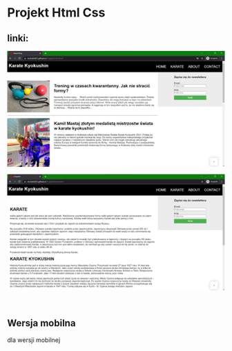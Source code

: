 # Projekt Html Css

## linki:

[strona główna]: https://michalcbl25.github.io/Projekt/Index.html
[css]: https://michalcbl25.github.io/Projekt/style/styleNav.css
[js]: https://michalcbl25.github.io/Projekt/script/menu.js

![Test](https://github.com/MichalCbl25/Projekt/blob/master/screenshot/Web_1.png)

![Test](https://github.com/MichalCbl25/Projekt/blob/master/screenshot/Web_2.png)

<br />

## Wersja mobilna

dla wersji mobilnej
